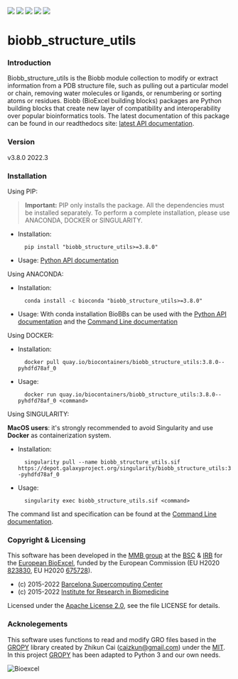[![](https://readthedocs.org/projects/biobb-structure-utils/badge/?version=latest)](https://biobb-structure-utils.readthedocs.io/en/latest/?badge=latest)
[![](https://img.shields.io/badge/install%20with-bioconda-brightgreen.svg?style=flat)](https://anaconda.org/bioconda/biobb_structure_utils)
[![](https://img.shields.io/badge/docker-Quay.io-blue)](https://quay.io/repository/biocontainers/biobb_structure_utils?tab=tags)
[![](https://img.shields.io/badge/singularity-GalaxyProject-blue)](https://depot.galaxyproject.org/singularity/biobb_structure_utils:3.8.0--pyhdfd78af_0)
[![](https://img.shields.io/badge/License-Apache%202.0-blue.svg)](https://opensource.org/licenses/Apache-2.0)


# biobb_structure_utils

### Introduction
Biobb_structure_utils is the Biobb module collection to modify or extract information from a PDB structure file, such as pulling out a particular model or chain, removing water molecules or ligands, or renumbering or sorting atoms or residues. Biobb (BioExcel building blocks) packages are Python building blocks that create new layer of compatibility and interoperability over popular bioinformatics tools. The latest documentation of this package can be found in our readthedocs site:
[latest API documentation](https://biobb-structure-utils.readthedocs.io/en/latest/).

### Version
v3.8.0 2022.3

### Installation

Using PIP:

> **Important:** PIP only installs the package. All the dependencies must be installed separately. To perform a complete installation, please use ANACONDA, DOCKER or SINGULARITY.

* Installation:


        pip install "biobb_structure_utils>=3.8.0"


* Usage: [Python API documentation](https://biobb-structure-utils.readthedocs.io/en/latest/modules.html)

Using ANACONDA:

* Installation:


        conda install -c bioconda "biobb_structure_utils>=3.8.0"


* Usage: With conda installation BioBBs can be used with the [Python API documentation](https://biobb-structure-utils.readthedocs.io/en/latest/modules.html) and the [Command Line documentation](https://biobb-structure-utils.readthedocs.io/en/latest/command_line.html)

Using DOCKER:

* Installation:


        docker pull quay.io/biocontainers/biobb_structure_utils:3.8.0--pyhdfd78af_0


* Usage:


        docker run quay.io/biocontainers/biobb_structure_utils:3.8.0--pyhdfd78af_0 <command>

Using SINGULARITY:

**MacOS users**: it's strongly recommended to avoid Singularity and use **Docker** as containerization system.

* Installation:


        singularity pull --name biobb_structure_utils.sif https://depot.galaxyproject.org/singularity/biobb_structure_utils:3.8.0--pyhdfd78af_0


* Usage:


        singularity exec biobb_structure_utils.sif <command>



The command list and specification can be found at the [Command Line documentation](https://biobb-structure-utils.readthedocs.io/en/latest/command_line.html).

### Copyright & Licensing
This software has been developed in the [MMB group](http://mmb.irbbarcelona.org) at the [BSC](http://www.bsc.es/) & [IRB](https://www.irbbarcelona.org/) for the [European BioExcel](http://bioexcel.eu/), funded by the European Commission (EU H2020 [823830](http://cordis.europa.eu/projects/823830), EU H2020 [675728](http://cordis.europa.eu/projects/675728)).

* (c) 2015-2022 [Barcelona Supercomputing Center](https://www.bsc.es/)
* (c) 2015-2022 [Institute for Research in Biomedicine](https://www.irbbarcelona.org/)

Licensed under the
[Apache License 2.0](https://www.apache.org/licenses/LICENSE-2.0), see the file LICENSE for details.

### Acknolegements
This software uses functions to read and modify GRO files based in the [GROPY](https://github.com/caizkun/gropy) library created by Zhikun Cai (caizkun@gmail.com) under the [MIT](https://github.com/caizkun/gropy/blob/master/LICENSE). In this project [GROPY](https://github.com/caizkun/gropy) has been adapted to Python 3 and our own needs.

![](https://bioexcel.eu/wp-content/uploads/2019/04/Bioexcell_logo_1080px_transp.png "Bioexcel")
